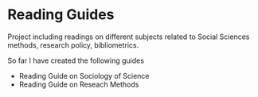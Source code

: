 # Reading Guides
Project including readings on different subjects related to Social Sciences methods, research policy, bibliometrics.

So far I have created the following guides

- Reading Guide on Sociology of Science
- Reading Guide on Reseach Methods
